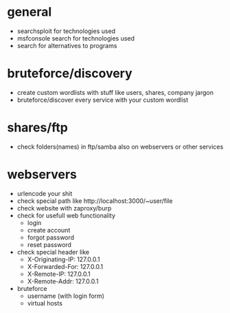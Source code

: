 # general

- searchsploit for technologies used
- msfconsole search for technologies used
- search for alternatives to programs

# bruteforce/discovery

- create custom wordlists with stuff like users, shares, company jargon
- bruteforce/discover every service with your custom wordlist

# shares/ftp

- check folders(names) in ftp/samba also on webservers or other services

# webservers

- urlencode your shit
- check special path like http://localhost:3000/~user/file
- check website with zaproxy/burp
- check for usefull web functionality
    - login
    - create account
    - forgot password
    - reset password
- check special header like
    - X-Originating-IP: 127.0.0.1
    - X-Forwarded-For: 127.0.0.1
    - X-Remote-IP: 127.0.0.1
    - X-Remote-Addr: 127.0.0.1
- bruteforce
    - username (with login form)
    - virtual hosts
